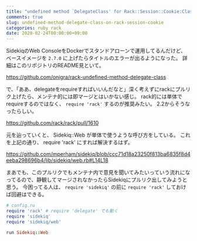 ```yaml
---
title: "undefined method `DelegateClass' for Rack::Session::Cookie:Class"
comments: true
slug: undefined-method-delegate-class-on-rack-session-cookie
categories: ruby rack
date: 2020-02-24T00:00:00+09:00
---
```


SidekiqのWeb ConsoleをDockerでスタンドアローンで運用してるんだけど、ベースイメージを `2.7.0` に上げたらタイトルのエラーが出るようになった。
詳細はこのリポジトリのREADME見といて。

https://github.com/onigra/rack-undefined-method-delegate-class

で、「ああ、delegateをrequireすればいいんだなと」深く考えずにrackにプルリク上げたら、メンテナ的には即マージとはいかない感じ。
rack的には単体でrequireするのではなく、 `require 'rack'` するのが推奨みたい。
2.2からそうなったらしい。

https://github.com/rack/rack/pull/1610

元を辿っていくと、 Sidekiq::Web が単体で使うような呼び方をしている。
これを上記の通り、 require 'rack' にすれば解決するはず。

https://github.com/mperham/sidekiq/blob/ccc71d18a23250f813ba6835f8d4eeba298696b4/lib/sidekiq/web.rb#L14L18

まあでも、このプルリクでもメンテナ内で意見を聞いてみたいっていう流れになってるので、静観してマージされなかったらSidekiqにプルリク出してみようと思う。
今困ってる人は、 `require 'sidekiq'` の前に `require 'rack'` しておけば回避はできる。

```ruby
# config.ru
require 'rack' # require 'delegate' でも動く
require 'sidekiq'
require 'sidekiq/web'

run Sidekiq::Web
```